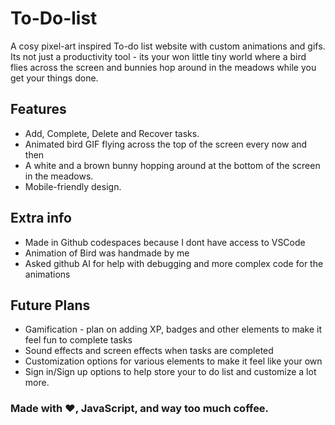 # To-Do-list

A cosy pixel-art inspired To-do list website with custom animations and gifs. 
Its not just a productivity tool - its your won little tiny world where a bird flies across the screen and bunnies hop around in the meadows while you get your things done. 

## Features
- Add, Complete, Delete and Recover tasks.
- Animated bird GIF flying across the top of the screen every now and then
- A white and a brown bunny hopping around at the bottom of the screen in the meadows.
- Mobile-friendly design.

## Extra info
- Made in Github codespaces because I dont have access to VSCode
- Animation of Bird was handmade by me
- Asked github AI for help with debugging and more complex code for the animations

## Future Plans
- Gamification - plan on adding XP, badges and other elements to make it feel fun to complete tasks
- Sound effects and screen effects when tasks are completed
- Customization options for various elements to make it feel like your own
- Sign in/Sign up options to help store your to do list and customize a lot more.

### Made with ♥, JavaScript, and way too much coffee. 
